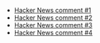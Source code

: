 - [Hacker News comment #1](https://news.ycombinator.com/item?id=10801031)
- [Hacker News comment #2](https://news.ycombinator.com/item?id=10796414)
- [Hacker News comment #3](https://news.ycombinator.com/item?id=8946366)
- [Hacker News comment #4](https://news.ycombinator.com/item?id=10796105)